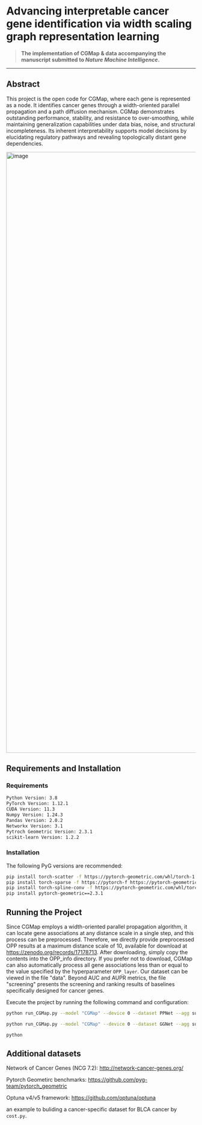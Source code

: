 # Advancing interpretable cancer gene identification via width scaling graph representation learning

>  **The implementation of CGMap & data accompanying the manuscript submitted to _Nature Machine Intelligence_.**   

---

## Abstract
This project is the open code for CGMap, where each gene is represented as a node. It identifies cancer genes through a width-oriented parallel propagation and a path diffusion mechanism. CGMap demonstrates outstanding performance, stability, and resistance to over-smoothing, while maintaining generalization capabilities under data bias, noise, and structural incompleteness. Its inherent interpretability supports model decisions by elucidating regulatory pathways and revealing topologically distant gene dependencies.

<img width="2117" height="1599" alt="image" src="https://github.com/user-attachments/assets/b91dacd9-44f4-414c-ae57-80401ac5bb2b" />



## Requirements and Installation  

### Requirements
```bash
Python Version: 3.8
PyTorch Version: 1.12.1
CUDA Version: 11.3
Numpy Version: 1.24.3
Pandas Version: 2.0.2
Networkx Version: 3.1
Pytroch Geometric Version: 2.3.1
scikit-learn Version: 1.2.2
```

### Installation
The following PyG versions are recommended:
```bash
pip install torch-scatter -f https://pytorch-geometric.com/whl/torch-1.12.1+cu113.html
pip install torch-sparse -f https://pytorch-f https://pytorch-geometric.com/whl/torch-1.12.1+cu113.html
pip install torch-spline-conv -f https://pytorch-geometric.com/whl/torch-1.12.1+cu113.html
pip install pytorch-geometric==2.3.1
```

## Running the Project
Since CGMap employs a width-oriented parallel propagation algorithm, it can locate gene associations at any distance scale in a single step, and this process can be preprocessed. Therefore, we directly provide preprocessed OPP results at a maximum distance scale of 10, available for download at https://zenodo.org/records/17178713. After downloading, simply copy the contents into the OPP_info directory. If you prefer not to download, CGMap can also automatically process all gene associations less than or equal to the value specified by the hyperparameter `OPP_layer`. Our dataset can be viewed in the file "data". Beyond AUC and AUPR metrics, the file "screening" presents the screening and ranking results of baselines specifically designed for cancer genes.

Execute the project by running the following command and configuration:
```bash
python run_CGMap.py --model "CGMap" --device 0 --dataset PPNet --agg sum --theta 0.9 --alpha 0.45 --gamma 6.0
```
```bash
python run_CGMap.py --model "CGMap" --device 0 --dataset GGNet --agg sum --i_w 0.51 0.5 0.1 1.1 --lr 0.00046 --dropout 0.49 --epoch 2500 --hidden 101 --w_decay 3.7e-06 
```
```bash
python
```

## Additional datasets
Network of Cancer Genes (NCG 7.2):
http://network-cancer-genes.org/

Pytorch Geometirc benchmarks:
https://github.com/pyg-team/pytorch_geometric

Optuna v4/v5 framework:
https://github.com/optuna/optuna

an example to buliding a cancer-specific dataset for BLCA cancer by `cost.py`.



